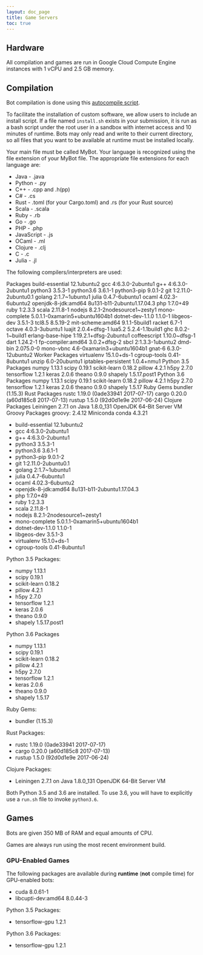 ```yaml
---
layout: doc_page
title: Game Servers
toc: true
---
```


## Hardware

All compilation and games are run in Google Cloud Compute Engine instances with 1 vCPU and 2.5 GB memory.

## Compilation

Bot compilation is done using this [autocompile script][autocompile-script].

To facilitate the installation of custom software, we allow users to include an install script. If a file named `install.sh` exists in your submission, it is run as a bash script under the root user in a sandbox with internet access and 10 minutes of runtime. Bots may only read and write to their current directory, so all files that you want to be available at runtime must be installed locally.

Your main file must be called MyBot. Your language is recognized using the file extension of your MyBot file. The appropriate file extensions for each language are:

- Java - .java
- Python - .py
- C++ - .cpp and .h(pp)
- C# - .cs
- Rust - .toml (for your Cargo.toml) and .rs (for your Rust source)
- Scala - .scala
- Ruby - .rb
- Go - .go
- PHP - .php
- JavaScript - .js
- OCaml - .ml
- Clojure - .clj
- C - .c
- Julia - .jl

The following compilers/interpreters are used:

Packages
build-essential	12.1ubuntu2
gcc	4:6.3.0-2ubuntu1
g++	4:6.3.0-2ubuntu1
python3	3.5.3-1
python3.6	3.6.1-1
	python3-pip	9.0.1-2
git	1:2.11.0-2ubuntu0.1
golang	2:1.7~1ubuntu1
julia	0.4.7-6ubuntu1
ocaml	4.02.3-6ubuntu2
openjdk-8-jdk:amd64	8u131-b11-2ubuntu1.17.04.3
php	1:7.0+49
ruby	1:2.3.3
scala	2.11.8-1
nodejs	8.2.1-2nodesource1~zesty1
mono-complete	5.0.1.1-0xamarin5+ubuntu1604b1
dotnet-dev-1.1.0	1.1.0-1
libgeos-dev	3.5.1-3
tcl8.5	8.5.19-2
mit-scheme:amd64	9.1.1-5build1
racket	6.7-1
octave	4.0.3-3ubuntu1
luajit	2.0.4+dfsg-1
lua5.2	5.2.4-1.1build1
ghc	8.0.2-1~build1
erlang-base-hipe	1:19.2.1+dfsg-2ubuntu1
coffeescript	1.10.0~dfsg-1
dart	1.24.2-1
fp-compiler:amd64	3.0.2+dfsg-2
sbcl	2:1.3.3-1ubuntu2
dmd-bin	2.075.0-0
mono-vbnc	4.6-0xamarin3+ubuntu1604b1
gnat-6	6.3.0-12ubuntu2
Worker Packages
virtualenv	15.1.0+ds-1
cgroup-tools	0.41-8ubuntu1
unzip	6.0-20ubuntu1
iptables-persistent	1.0.4+nmu1
Python 3.5 Packages
numpy 1.13.1
scipy 0.19.1
scikit-learn 0.18.2
pillow 4.2.1
h5py 2.7.0
tensorflow 1.2.1
keras 2.0.6
theano 0.9.0
shapely 1.5.17.post1
Python 3.6 Packages
numpy 1.13.1
scipy 0.19.1
scikit-learn 0.18.2
pillow 4.2.1
h5py 2.7.0
tensorflow 1.2.1
keras 2.0.6
theano 0.9.0
shapely 1.5.17
Ruby Gems
bundler (1.15.3)
Rust Packages
rustc 1.19.0 (0ade33941 2017-07-17)
cargo 0.20.0 (a60d185c8 2017-07-13)
rustup 1.5.0 (92d0d1e9e 2017-06-24)
Clojure Packages
Leiningen 2.7.1 on Java 1.8.0_131 OpenJDK 64-Bit Server VM
Groovy Packages
groovy: 2.4.12
Miniconda
conda 4.3.21

- build-essential	12.1ubuntu2
- gcc	4:6.3.0-2ubuntu1
- g++	4:6.3.0-2ubuntu1
- python3	3.5.3-1
- python3.6	3.6.1-1
- python3-pip	9.0.1-2
- git	1:2.11.0-2ubuntu0.1
- golang	2:1.7~1ubuntu1
- julia	0.4.7-6ubuntu1
- ocaml	4.02.3-6ubuntu2
- openjdk-8-jdk:amd64	8u131-b11-2ubuntu1.17.04.3
- php	1:7.0+49
- ruby	1:2.3.3
- scala	2.11.8-1
- nodejs	8.2.1-2nodesource1~zesty1
- mono-complete	5.0.1.1-0xamarin5+ubuntu1604b1
- dotnet-dev-1.1.0	1.1.0-1
- libgeos-dev	3.5.1-3
- virtualenv	15.1.0+ds-1
- cgroup-tools	0.41-8ubuntu1

Python 3.5 Packages:

- numpy 1.13.1
- scipy 0.19.1
- scikit-learn 0.18.2
- pillow 4.2.1
- h5py 2.7.0
- tensorflow 1.2.1
- keras 2.0.6
- theano 0.9.0
- shapely 1.5.17.post1

Python 3.6 Packages

- numpy 1.13.1
- scipy 0.19.1
- scikit-learn 0.18.2
- pillow 4.2.1
- h5py 2.7.0
- tensorflow 1.2.1
- keras 2.0.6
- theano 0.9.0
- shapely 1.5.17

Ruby Gems:

- bundler (1.15.3)

Rust Packages:

- rustc 1.19.0 (0ade33941 2017-07-17)
- cargo 0.20.0 (a60d185c8 2017-07-13)
- rustup 1.5.0 (92d0d1e9e 2017-06-24)

Clojure Packages:

- Leiningen 2.7.1 on Java 1.8.0_131 OpenJDK 64-Bit Server VM

Both Python 3.5 and 3.6 are installed. To use 3.6, you will have to explicitly use a `run.sh` file to invoke `python3.6`.

## Games

Bots are given 350 MB of RAM and equal amounts of CPU.

Games are always run using the most recent environment build.

### GPU-Enabled Games

The following packages are available during __runtime__ (__not__ compile time) for GPU-enabled bots:

- cuda	8.0.61-1
- libcupti-dev:amd64	8.0.44-3

Python 3.5 Packages:
- tensorflow-gpu 1.2.1

Python 3.6 Packages:
- tensorflow-gpu 1.2.1

[autocompile-script]: https://github.com/HaliteChallenge/Halite/blob/02b8a4a8c14498ddc471039c9a453137379420c1/worker/compiler.py
